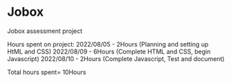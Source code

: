 # Jobox
Jobox assessment project


Hours spent on project:
2022/08/05 - 2Hours (Planning and setting up HtML and CSS)
2022/08/09 - 6Hours (Complete HTML and CSS, begin Javascript)
2022/08/10 - 2Hours (Complete Javascript, Test and document)

Total hours spent= 10Hours

